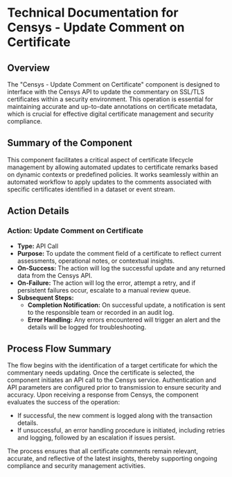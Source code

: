 # Technical Documentation for Censys - Update Comment on Certificate

## Overview
The "Censys - Update Comment on Certificate" component is designed to interface with the Censys API to update the commentary on SSL/TLS certificates within a security environment. This operation is essential for maintaining accurate and up-to-date annotations on certificate metadata, which is crucial for effective digital certificate management and security compliance.

## Summary of the Component
This component facilitates a critical aspect of certificate lifecycle management by allowing automated updates to certificate remarks based on dynamic contexts or predefined policies. It works seamlessly within an automated workflow to apply updates to the comments associated with specific certificates identified in a dataset or event stream.

## Action Details
### Action: Update Comment on Certificate
- **Type:** API Call
- **Purpose:** To update the comment field of a certificate to reflect current assessments, operational notes, or contextual insights.
- **On-Success:** The action will log the successful update and any returned data from the Censys API.
- **On-Failure:** The action will log the error, attempt a retry, and if persistent failures occur, escalate to a manual review queue.
- **Subsequent Steps:**
  - **Completion Notification:** On successful update, a notification is sent to the responsible team or recorded in an audit log.
  - **Error Handling:** Any errors encountered will trigger an alert and the details will be logged for troubleshooting.

## Process Flow Summary
The flow begins with the identification of a target certificate for which the commentary needs updating. Once the certificate is selected, the component initiates an API call to the Censys service. Authentication and API parameters are configured prior to transmission to ensure security and accuracy. Upon receiving a response from Censys, the component evaluates the success of the operation:
- If successful, the new comment is logged along with the transaction details.
- If unsuccessful, an error handling procedure is initiated, including retries and logging, followed by an escalation if issues persist.

The process ensures that all certificate comments remain relevant, accurate, and reflective of the latest insights, thereby supporting ongoing compliance and security management activities.

